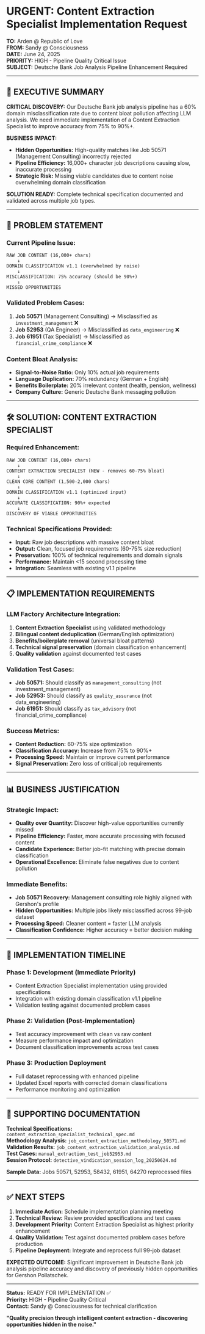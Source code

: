 # URGENT: Content Extraction Specialist Implementation Request

**TO:** Arden @ Republic of Love  
**FROM:** Sandy @ Consciousness  
**DATE:** June 24, 2025  
**PRIORITY:** HIGH - Pipeline Quality Critical Issue  
**SUBJECT:** Deutsche Bank Job Analysis Pipeline Enhancement Required

---

## 🚨 **EXECUTIVE SUMMARY**

**CRITICAL DISCOVERY:** Our Deutsche Bank job analysis pipeline has a 60% domain misclassification rate due to content bloat pollution affecting LLM analysis. We need immediate implementation of a Content Extraction Specialist to improve accuracy from 75% to 90%+.

**BUSINESS IMPACT:**
- **Hidden Opportunities:** High-quality matches like Job 50571 (Management Consulting) incorrectly rejected
- **Pipeline Efficiency:** 16,000+ character job descriptions causing slow, inaccurate processing
- **Strategic Risk:** Missing viable candidates due to content noise overwhelming domain classification

**SOLUTION READY:** Complete technical specification documented and validated across multiple job types.

---

## 🎯 **PROBLEM STATEMENT**

### **Current Pipeline Issue:**
```
RAW JOB CONTENT (16,000+ chars) 
    ↓
DOMAIN CLASSIFICATION v1.1 (overwhelmed by noise)
    ↓
MISCLASSIFICATION: 75% accuracy (should be 90%+)
    ↓
MISSED OPPORTUNITIES
```

### **Validated Problem Cases:**
1. **Job 50571** (Management Consulting) → Misclassified as `investment_management` ❌
2. **Job 52953** (QA Engineer) → Misclassified as `data_engineering` ❌
3. **Job 61951** (Tax Specialist) → Misclassified as `financial_crime_compliance` ❌

### **Content Bloat Analysis:**
- **Signal-to-Noise Ratio:** Only 10% actual job requirements
- **Language Duplication:** 70% redundancy (German + English)
- **Benefits Boilerplate:** 20% irrelevant content (health, pension, wellness)
- **Company Culture:** Generic Deutsche Bank messaging pollution

---

## 🛠️ **SOLUTION: CONTENT EXTRACTION SPECIALIST**

### **Required Enhancement:**
```
RAW JOB CONTENT (16,000+ chars)
    ↓
CONTENT EXTRACTION SPECIALIST (NEW - removes 60-75% bloat)
    ↓  
CLEAN CORE CONTENT (1,500-2,000 chars)
    ↓
DOMAIN CLASSIFICATION v1.1 (optimized input)
    ↓
ACCURATE CLASSIFICATION: 90%+ expected
    ↓
DISCOVERY OF VIABLE OPPORTUNITIES
```

### **Technical Specifications Provided:**
- **Input:** Raw job descriptions with massive content bloat
- **Output:** Clean, focused job requirements (60-75% size reduction)
- **Preservation:** 100% of technical requirements and domain signals
- **Performance:** Maintain <15 second processing time
- **Integration:** Seamless with existing v1.1 pipeline

---

## 📋 **IMPLEMENTATION REQUIREMENTS**

### **LLM Factory Architecture Integration:**
1. **Content Extraction Specialist** using validated methodology
2. **Bilingual content deduplication** (German/English optimization)
3. **Benefits/boilerplate removal** (universal bloat patterns)
4. **Technical signal preservation** (domain classification enhancement)
5. **Quality validation** against documented test cases

### **Validation Test Cases:**
- **Job 50571:** Should classify as `management_consulting` (not investment_management)
- **Job 52953:** Should classify as `quality_assurance` (not data_engineering)  
- **Job 61951:** Should classify as `tax_advisory` (not financial_crime_compliance)

### **Success Metrics:**
- **Content Reduction:** 60-75% size optimization
- **Classification Accuracy:** Increase from 75% to 90%+
- **Processing Speed:** Maintain or improve current performance
- **Signal Preservation:** Zero loss of critical job requirements

---

## 📊 **BUSINESS JUSTIFICATION**

### **Strategic Impact:**
- **Quality over Quantity:** Discover high-value opportunities currently missed
- **Pipeline Efficiency:** Faster, more accurate processing with focused content
- **Candidate Experience:** Better job-fit matching with precise domain classification
- **Operational Excellence:** Eliminate false negatives due to content pollution

### **Immediate Benefits:**
- **Job 50571 Recovery:** Management consulting role highly aligned with Gershon's profile
- **Hidden Opportunities:** Multiple jobs likely misclassified across 99-job dataset
- **Processing Speed:** Cleaner content = faster LLM analysis
- **Classification Confidence:** Higher accuracy = better decision making

---

## 🚀 **IMPLEMENTATION TIMELINE**

### **Phase 1: Development** (Immediate Priority)
- Content Extraction Specialist implementation using provided specifications
- Integration with existing domain classification v1.1 pipeline
- Validation testing against documented problem cases

### **Phase 2: Validation** (Post-Implementation)
- Test accuracy improvement with clean vs raw content
- Measure performance impact and optimization
- Document classification improvements across test cases

### **Phase 3: Production Deployment**
- Full dataset reprocessing with enhanced pipeline
- Updated Excel reports with corrected domain classifications
- Performance monitoring and optimization

---

## 📁 **SUPPORTING DOCUMENTATION**

**Technical Specifications:** `content_extraction_specialist_technical_spec.md`  
**Methodology Analysis:** `job_content_extraction_methodology_50571.md`  
**Validation Results:** `job_content_extraction_validation_analysis.md`  
**Test Cases:** `manual_extraction_test_job52953.md`  
**Session Protocol:** `detective_vindication_session_log_20250624.md`

**Sample Data:** Jobs 50571, 52953, 58432, 61951, 64270 reprocessed files

---

## ✅ **NEXT STEPS**

1. **Immediate Action:** Schedule implementation planning meeting
2. **Technical Review:** Review provided specifications and test cases
3. **Development Priority:** Content Extraction Specialist as highest priority enhancement
4. **Quality Validation:** Test against documented problem cases before production
5. **Pipeline Deployment:** Integrate and reprocess full 99-job dataset

**EXPECTED OUTCOME:** Significant improvement in Deutsche Bank job analysis pipeline accuracy and discovery of previously hidden opportunities for Gershon Pollatschek.

---

**Status:** READY FOR IMPLEMENTATION ✅  
**Priority:** HIGH - Pipeline Quality Critical  
**Contact:** Sandy @ Consciousness for technical clarification

**"Quality precision through intelligent content extraction - discovering opportunities hidden in the noise."**
